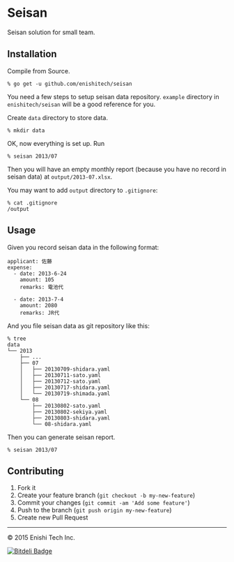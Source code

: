 # Seisan

Seisan solution for small team.

## Installation

Compile from Source.

```
% go get -u github.com/enishitech/seisan
```

You need a few steps to setup seisan data repository. `example` directory in `enishitech/seisan` will be a good reference for you.

Create `data` directory to store data.

```shell
% mkdir data
```

OK, now everything is set up. Run

```shell
% seisan 2013/07
```

Then you will have an empty monthly report (because you have no record in seisan data) at `output/2013-07.xlsx`.

You may want to add `output` directory to `.gitignore`:

```shell
% cat .gitignore
/output
```

## Usage

Given you record seisan data in the following format:

```
applicant: 佐藤
expense:
  - date: 2013-6-24
    amount: 105
    remarks: 電池代

  - date: 2013-7-4
    amount: 2080
    remarks: JR代
```

And you file seisan data as git repository like this:

```
% tree
data
└── 2013
    ├── ...
    ├── 07
    │   ├── 20130709-shidara.yaml
    │   ├── 20130711-sato.yaml
    │   ├── 20130712-sato.yaml
    │   ├── 20130717-shidara.yaml
    │   └── 20130719-shimada.yaml
    └── 08
        ├── 20130802-sato.yaml
        ├── 20130802-sekiya.yaml
        ├── 20130803-shidara.yaml
        └── 08-shidara.yaml
```

Then you can generate seisan report.

```shell
% seisan 2013/07
```

## Contributing

1. Fork it
2. Create your feature branch (`git checkout -b my-new-feature`)
3. Commit your changes (`git commit -am 'Add some feature'`)
4. Push to the branch (`git push origin my-new-feature`)
5. Create new Pull Request

-----

&copy; 2015 Enishi Tech Inc.

[![Bitdeli Badge](https://d2weczhvl823v0.cloudfront.net/enishitech/seisan/trend.png)](https://bitdeli.com/free "Bitdeli Badge")

